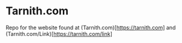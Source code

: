 # Tarnith.com

Repo for the website found at (Tarnith.com)[https://tarnith.com] and (Tarnith.com/Link)[https://tarnith.com/link]


